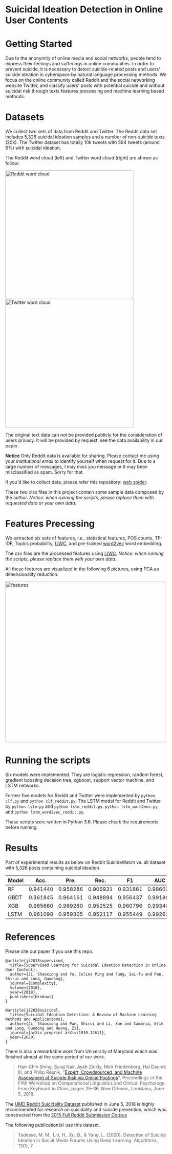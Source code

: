 # Suicidal Ideation Detection in Online User Contents

# Getting Started
Due to the anonymity of online media and social networks, people tend to express their feelings and sufferings in online communities.
In order to prevent suicide, it is necessary to detect suicide-related posts and users' suicide ideation in cyberspace by natural language processing methods.
We focus on the online community called Reddit and the social networking website Twitter, and classify users' posts with potential suicide and without suicidal risk through texts features processing and machine learning based methods.


# Datasets
We collect two sets of data from Reddit and Twitter.
The Reddit data set includes 5,326 suicidal ideation samples and a number of non-suicide texts (20k). The Twitter dataset has totally 10k tweets with 594 tweets (around 6\%) with suicidal ideation.

The Reddit word cloud (left) and Twitter word cloud (right) are shown as follow:

<img width="400" alt="Reddit word cloud" src="https://github.com/shaoxiongji/sw-detection/blob/master/output/reddit.jpg"><img width="400" alt="Twitter word cloud" src="https://github.com/shaoxiongji/sw-detection/blob/master/output/twitter.jpg">

The original text data can not be provided publicly for the consideration of users privacy. It will be provided by request, see the data availability in our paper.

**Notice** Only Reddit data is available for sharing. Please contact me using your _institutional email_ to identify yourself when request for it. Due to a large number of messages, I may miss you message or it may been misclassified as spam. Sorry for that. 

If you'd like to collect data, please refer this repository: [web spider](https://github.com/shaoxiongji/webspider-eda).

These two xlsx files in this project contain some sample data composed by the author.
*Notice: when running the scripts, please replace them with requested data or your own data.*

# Features Precessing
We extracted six sets of features, i.e., statistical features, POS counts, TF-IDF, Topics probability, [LIWC](http://liwc.wpengine.com), and pre-trained [word2vec](https://radimrehurek.com/gensim/models/word2vec.html) word embedding.

The csv files are the processed features using [LIWC](http://liwc.wpengine.com).
*Notice: when running the scripts, please replace them with your own data.*

All these features are visualized in the following 6 pictures, using PCA as dimensionality reduction.

<img width="500" alt="features" src="https://github.com/shaoxiongji/sw-detection/blob/master/output/all.png">

# Running the scripts
Six models were implemented. They are logistic regression, random forest, gradient boosting decision tree, xgboost, support vector machine, and LSTM networks.

Former five models for Reddit and Twitter were implemented by
`python clf.py`
and
`python clf_reddit.py`.
The LSTM model for Reddit and Twitter by
`python lstm.py` and `python lstm_reddit.py`.
`python lstm_word2vec.py` and `python lstm_word2vec_reddit.py`.

These scripts were written in Python 3.6. Please check the requirements before running.

# Results
Part of experimental results as below on Reddit SuicideWatch vs. all dataset with 5,326 posts containing suicidal ideation.
 
| Model	| Acc.	    | Pre.	    | Rec.      |	F1	    | AUC      |
|------ | ------    | ------    | ------    | ------    | ------   |
|RF	    | 0.941440  | 0.958286	| 0.906931	| 0.931861	| 0.986029 |
|GBDT	| 0.961845	| 0.964161	| 0.948894	| 0.956437	| 0.991860 |
|XGB	| 0.965660  | 0.969280	| 0.952525	| 0.960796	| 0.993403 |
|LSTM	| 0.961098	| 0.959305	| 0.952117	| 0.955449	| 0.992637 |

# References
Please cite our paper if you use this repo.
```
@article{ji2018supervised,
  title={Supervised Learning for Suicidal Ideation Detection in Online User Content},
  author={Ji, Shaoxiong and Yu, Celina Ping and Fung, Sai-fu and Pan, Shirui and Long, Guodong},
  journal={Complexity},
  volume={2018},
  year={2018},
  publisher={Hindawi}
}

@article{ji2020suicidal,
  title={Suicidal Ideation Detection: A Review of Machine Learning Methods and Applications},
  author={Ji, Shaoxiong and Pan, Shirui and Li, Xue and Cambria, Erik and Long, Guodong and Huang, Zi},
  journal={arXiv preprint arXiv:1910.12611},
  year={2020}
}
```

There is also a remarkable work from University of Maryland which was finished almost at the same period of our work.

> Han-Chin Shing, Suraj Nair, Ayah Zirikly, Meir Friedenberg, Hal Daumé III, and Philip Resnik, "[Expert, Crowdsourced, and Machine Assessment of Suicide Risk via Online Postings](http://aclweb.org/anthology/W18-0603)", Proceedings of the Fifth Workshop on Computational Linguistics and Clinical Psychology: From Keyboard to Clinic, pages 25–36, New Orleans, Louisiana, June 5, 2018.

The [UMD Reddit Suicidality Dataset](http://users.umiacs.umd.edu/~resnik/umd_reddit_suicidality_dataset.html) published in June 5, 2018 is highly recommended for research on suicidality and suicide prevention, which was constructed from the [2015 Full Reddit Submission Corpus](https://www.reddit.com/r/datasets/comments/3mg812/full_reddit_submission_corpus_now_available_2006/)

The following publication(s) use this dataset. 
> Tadesse, M. M., Lin, H., Xu, B., & Yang, L. (2020). Detection of Suicide Ideation in Social Media Forums Using Deep Learning. Algorithms, 13(1), 7.
